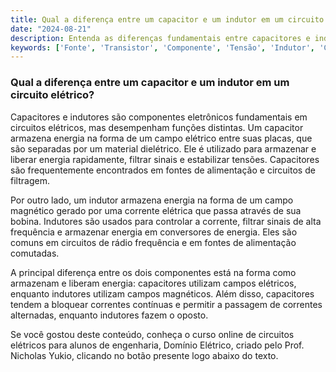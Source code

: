 ```yaml
---
title: Qual a diferença entre um capacitor e um indutor em um circuito elétrico?
date: "2024-08-21"
description: Entenda as diferenças fundamentais entre capacitores e indutores em circuitos elétricos.
keywords: ['Fonte', 'Transistor', 'Componente', 'Tensão', 'Indutor', 'Capacitor', 'linear']
---
```


### Qual a diferença entre um capacitor e um indutor em um circuito elétrico?

Capacitores e indutores são componentes eletrônicos fundamentais em circuitos elétricos, mas desempenham funções distintas. Um capacitor armazena energia na forma de um campo elétrico entre suas placas, que são separadas por um material dielétrico. Ele é utilizado para armazenar e liberar energia rapidamente, filtrar sinais e estabilizar tensões. Capacitores são frequentemente encontrados em fontes de alimentação e circuitos de filtragem.

Por outro lado, um indutor armazena energia na forma de um campo magnético gerado por uma corrente elétrica que passa através de sua bobina. Indutores são usados para controlar a corrente, filtrar sinais de alta frequência e armazenar energia em conversores de energia. Eles são comuns em circuitos de rádio frequência e em fontes de alimentação comutadas.

A principal diferença entre os dois componentes está na forma como armazenam e liberam energia: capacitores utilizam campos elétricos, enquanto indutores utilizam campos magnéticos. Além disso, capacitores tendem a bloquear correntes contínuas e permitir a passagem de correntes alternadas, enquanto indutores fazem o oposto.

Se você gostou deste conteúdo, conheça o curso online de circuitos elétricos para alunos de engenharia, Domínio Elétrico, criado pelo Prof. Nicholas Yukio, clicando no botão presente logo abaixo do texto.